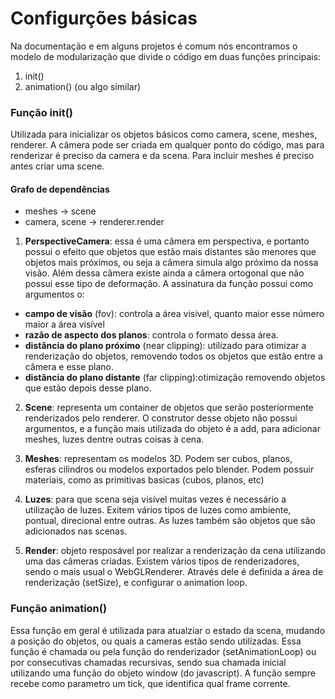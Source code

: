 # Configurções básicas

Na documentação e em alguns projetos é comum nós encontramos o modelo de modularização que divide o código em duas funções principais:
 
  1. init()
  2. animation() (ou algo similar)

### Função init()

Utilizada para inicializar os objetos básicos como camera, scene, meshes, renderer. A câmera pode ser criada em qualquer ponto do código, mas para renderizar é preciso da camera e da scena. Para incluir meshes é preciso antes criar uma scene.

#### Grafo de dependências
  - meshes -> scene
  - camera, scene -> renderer.render

  1. **PerspectiveCamera**: essa é uma câmera em perspectiva, e portanto possui o efeito que objetos que estão mais distantes são menores que objetos mais próximos, ou seja a câmera simula algo próximo da nossa visão. Além dessa câmera existe ainda a câmera ortogonal que não possui esse tipo de deformação. A assinatura da função possui como argumentos o:

  - **campo de visão** (fov): controla a área visível, quanto maior esse número maior a área visível
  - **razão de aspecto dos planos**: controla o formato dessa área.
  - **distância do plano próximo** (near clipping): utilizado para otimizar a renderização do objetos, removendo todos os objetos que estão entre a câmera e esse plano.
  - **distância do plano distante** (far clipping):otimização removendo objetos que estão depois desse plano.

  2. **Scene**: representa um container de objetos que serão posteriormente renderizados pelo renderer. O construtor desse objeto não possui argumentos, e a função mais utilizada do objeto é a add, para adicionar meshes, luzes dentre outras coisas à cena.

  3. **Meshes**: representam os modelos 3D. Podem ser cubos, planos, esferas cilindros ou modelos exportados pelo blender. Podem possuir materiais, como as primitivas basicas (cubos, planos, etc)

  4. **Luzes**: para que scena seja visível muitas vezes é necessário a utilização de luzes. Exitem vários tipos de luzes como ambiente, pontual, direcional entre outras. As luzes também são objetos que são adicionados nas scenas.

  5. **Render**: objeto resposável por realizar a renderização da cena utilizando uma das câmeras criadas. Existem vários tipos de renderizadores, sendo o mais usual o WebGLRenderer. Através dele é definida a área de renderização (setSize), e configurar o animation loop. 

### Função animation()

Essa função em geral é utilizada para atualziar o estado da scena, mudando a posição do objetos, ou quais a cameras estão sendo utilizadas. Essa função é chamada ou pela função do renderizador (setAnimationLoop) ou por consecutivas chamadas recursivas, sendo sua chamada inicial utilizando uma função do objeto window (do javascript). A função sempre recebe como parametro um tick, que identifica qual frame corrente.
